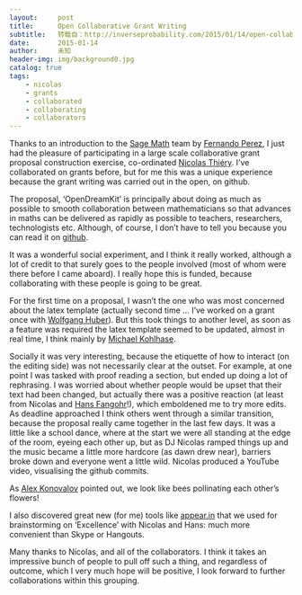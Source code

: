 ```yaml
---
layout:     post
title:      Open Collaborative Grant Writing
subtitle:   转载自：http://inverseprobability.com/2015/01/14/open-collaborative-grant-writing
date:       2015-01-14
author:     未知
header-img: img/background0.jpg
catalog: true
tags:
    - nicolas
    - grants
    - collaborated
    - collaborating
    - collaborators
---
```


Thanks to an introduction to the [Sage Math](http://www.sagemath.org/) team by [Fernando Perez](http://fperez.org/), I just had the pleasure of participating in a large scale collaborative grant proposal construction exercise, co-ordinated [Nicolas Thiéry](http://nicolas.thiery.name/). I’ve collaborated on grants before, but for me this was a unique experience because the grant writing was carried out in the open, on github.

The proposal, ‘OpenDreamKit’ is principally about doing as much as possible to smooth collaboration between mathematicians so that advances in maths can be delivered as rapidly as possible to teachers, researchers, technologists etc. Although, of course, I don’t have to tell you because you can read it on [github](https://github.com/sagemath/grant-europe).

It was a wonderful social experiment, and I think it really worked, although a lot of credit to that surely goes to the people involved (most of whom were there before I came aboard). I really hope this is funded, because collaborating with these people is going to be great.

For the first time on a proposal, I wasn’t the one who was most concerned about the latex template (actually second time … I’ve worked on a grant once with [Wolfgang Huber](http://www.embl.de/research/units/genome_biology/huber)). But this took things to another level, as soon as a feature was required the latex template seemed to be updated, almost in real time, I think mainly by [Michael Kohlhase](https://github.com/kohlhase).

Socially it was very interesting, because the etiquette of how to interact (on the editing side) was not necessarily clear at the outset. For example, at one point I was tasked with proof reading a section, but ended up doing a lot of rephrasing. I was worried about whether people would be upset that their text had been changed, but actually there was a positive reaction (at least from Nicolas and [Hans Fangohr](http://www.southampton.ac.uk/~fangohr)!), which emboldened me to try more edits. As deadline approached I think others went through a similar transition, because the proposal really came together in the last few days. It was a little like a school dance, where at the start we were all standing at the edge of the room, eyeing each other up, but as DJ Nicolas ramped things up and the music became a little more hardcore (as dawn drew near), barriers broke down and everyone went a little wild. Nicolas produced a YouTube video, visualising the github commits.

As [Alex Konovalov](http://alexk.host.cs.st-andrews.ac.uk/) pointed out, we look like bees pollinating each other’s flowers!

I also discovered great new (for me) tools like [appear.in](http://appear.in/.) that we used for brainstorming on ‘Excellence’ with Nicolas and Hans: much more convenient than Skype or Hangouts.

Many thanks to Nicolas, and all of the collaborators. I think it takes an impressive bunch of people to pull off such a thing, and regardless of outcome, which I very much hope will be positive, I look forward to further collaborations within this grouping.
